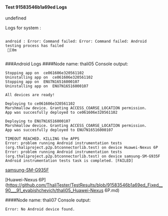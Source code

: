 #### Test 91583546b1a69ed Logs

undefined

Logs for system : 
```

android : Error: Command failed: Error: Command failed: Android testing process has failed
 [0m


```
###Android Logs
####Node name: thali05
Console output:
```
Stopping app on  ce061606e320561102
Uninstalling app on  ce061606e320561102
Stopping app on  ENU7N16516000107
Uninstalling app on  ENU7N16516000107

All devices are ready!

Deploying to ce061606e320561102
Marshmallow device. Granting ACCESS_COARSE_LOCATION permission.
App was succesfully deployed to ce061606e320561102

Deploying to ENU7N16516000107
Marshmallow device. Granting ACCESS_COARSE_LOCATION permission.
App was succesfully deployed to ENU7N16516000107

TIMEOUT REACHED. KILLING the APPS
Error: problem running Android instrumentation tests (org.thaliproject.p2p.btconnectorlib.test) on device Huawei-Nexus 6P 
Error: problem running Android instrumentation tests (org.thaliproject.p2p.btconnectorlib.test) on device samsung-SM-G935F 
Android instrumentation tests task is completed. [FAILED]
```
[samsung-SM-G935F](https://github.com/ThaliTester/TestResults/blob/91583546b1a69ed_Fixed__90___91_evabishchevich/thali05_samsung-SM-G935F.md)

[Huawei-Nexus 6P](https://github.com/ThaliTester/TestResults/blob/91583546b1a69ed_Fixed__90___91_evabishchevich/thali05_Huawei-Nexus 6P.md)

####Node name: thali07
Console output:
```
Error: No Android device found. 
```



